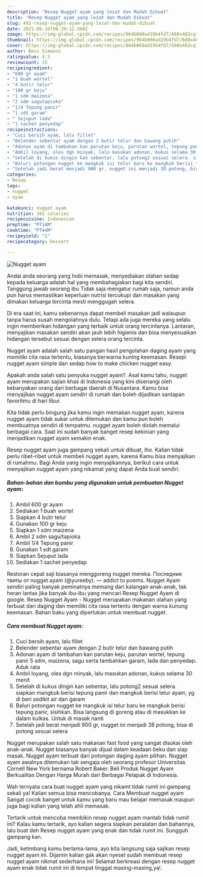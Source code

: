 ```yaml
---
description: "Resep Nugget ayam yang lezat dan Mudah Dibuat"
title: "Resep Nugget ayam yang lezat dan Mudah Dibuat"
slug: 492-resep-nugget-ayam-yang-lezat-dan-mudah-dibuat
date: 2021-06-16T08:39:12.560Z
image: https://img-global.cpcdn.com/recipes/964b060ad19b4fd7/680x482cq70/nugget-ayam-foto-resep-utama.jpg
thumbnail: https://img-global.cpcdn.com/recipes/964b060ad19b4fd7/680x482cq70/nugget-ayam-foto-resep-utama.jpg
cover: https://img-global.cpcdn.com/recipes/964b060ad19b4fd7/680x482cq70/nugget-ayam-foto-resep-utama.jpg
author: Bess Simmons
ratingvalue: 4.3
reviewcount: 15
recipeingredient:
- "600 gr ayam"
- "1 buah wortel"
- "4 butir telur"
- "100 gr keju"
- "1 sdm maizena"
- "2 sdm sagutapioka"
- "1/4 Tepung panir"
- "1 sdt garam"
- " Sejuput lada"
- "1 sachet penyedap"
recipeinstructions:
- "Cuci bersih ayam, lalu fillet"
- "Belender sebentar ayam dengan 2 butir telur dan bawang putih"
- "Adonan ayam di tambahan kan parutan keju, parutan wortel, tepung panir 5 sdm, maizena, sagu serta tambahkan garam, lada dan penyedap. Aduk rata"
- "Ambil loyang, oles dgn minyak, lalu masukan adonan, kukus selama 30 menit"
- "Setelah di kukus dingin kan sebentar, lalu potong2 sesuai selera. siapkan mangkuk berisi tepung panir dan mangkuk berisi telur ayam, yg di beri sedikit air dan garam"
- "Baluri potongan nugget ke mangkuk isi telur baru ke mangkuk berisi tepung panir, sisihkan. Bisa langsung di goreng atau di masukkan ke dalam kulkas. Untuk di masak nanti"
- "Setelah jadi berat menjadi 900 gr, nugget ini menjadi 38 potong, bisa di potong sesuai selera"
categories:
- Resep
tags:
- nugget
- ayam

katakunci: nugget ayam 
nutrition: 165 calories
recipecuisine: Indonesian
preptime: "PT14M"
cooktime: "PT44M"
recipeyield: "1"
recipecategory: Dessert

---
```



![Nugget ayam](https://img-global.cpcdn.com/recipes/964b060ad19b4fd7/680x482cq70/nugget-ayam-foto-resep-utama.jpg)

Andai anda seorang yang hobi memasak, menyediakan olahan sedap kepada keluarga adalah hal yang membahagiakan bagi kita sendiri. Tanggung jawab seorang ibu Tidak saja mengatur rumah saja, namun anda pun harus memastikan keperluan nutrisi tercukupi dan masakan yang dimakan keluarga tercinta mesti menggugah selera.

Di era  saat ini, kamu sebenarnya dapat membeli masakan jadi walaupun tanpa harus susah mengolahnya dulu. Tetapi ada juga mereka yang selalu ingin memberikan hidangan yang terbaik untuk orang tercintanya. Lantaran, menyajikan masakan sendiri akan jauh lebih higienis dan bisa menyesuaikan hidangan tersebut sesuai dengan selera orang tercinta. 

Nugget ayam adalah salah satu pangan hasil pengolahan daging ayam yang memiliki cita rasa tertentu, biasanya berwarna kuning keemasan. Resepi nugget ayam simple dan sedap how to make chicken nugget easy.

Apakah anda salah satu penyuka nugget ayam?. Asal kamu tahu, nugget ayam merupakan sajian khas di Indonesia yang kini disenangi oleh kebanyakan orang dari berbagai daerah di Nusantara. Kamu bisa menyajikan nugget ayam sendiri di rumah dan boleh dijadikan santapan favoritmu di hari libur.

Kita tidak perlu bingung jika kamu ingin memakan nugget ayam, karena nugget ayam tidak sukar untuk ditemukan dan kamu pun boleh membuatnya sendiri di tempatmu. nugget ayam boleh diolah memalui berbagai cara. Saat ini sudah banyak banget resep kekinian yang menjadikan nugget ayam semakin enak.

Resep nugget ayam juga gampang sekali untuk dibuat, lho. Kalian tidak perlu ribet-ribet untuk membeli nugget ayam, karena Kamu bisa menyajikan di rumahmu. Bagi Anda yang ingin menyajikannya, berikut cara untuk menyajikan nugget ayam yang nikamat yang dapat Anda buat sendiri.

<!--inarticleads1-->

##### Bahan-bahan dan bumbu yang digunakan untuk pembuatan Nugget ayam:

1. Ambil 600 gr ayam
1. Sediakan 1 buah wortel
1. Siapkan 4 butir telur
1. Gunakan 100 gr keju
1. Siapkan 1 sdm maizena
1. Ambil 2 sdm sagu/tapioka
1. Ambil 1/4 Tepung panir
1. Gunakan 1 sdt garam
1. Siapkan  Sejuput lada
1. Sediakan 1 sachet penyedap


Restoran cepat saji biasanya menggoreng nugget mereka. Последние твиты от nugget ayam (@yureeby). — addict to poems. Nugget Ayam sendiri paling banyak peminatnya memang dari kalangan anak-anak, tak heran lantas jika banyak ibu-ibu yang mencari Resep Nugget Ayam di google. Resep Nugget Ayam - Nugget merupakan makanan olahan yang terbuat dari daging dan memiliki cita rasa tertentu dengan warna kunung keemasan. Bahan baku yang diperlukan untuk membuat nugget. 

<!--inarticleads2-->

##### Cara membuat Nugget ayam:

1. Cuci bersih ayam, lalu fillet
1. Belender sebentar ayam dengan 2 butir telur dan bawang putih
1. Adonan ayam di tambahan kan parutan keju, parutan wortel, tepung panir 5 sdm, maizena, sagu serta tambahkan garam, lada dan penyedap. Aduk rata
1. Ambil loyang, oles dgn minyak, lalu masukan adonan, kukus selama 30 menit
1. Setelah di kukus dingin kan sebentar, lalu potong2 sesuai selera. siapkan mangkuk berisi tepung panir dan mangkuk berisi telur ayam, yg di beri sedikit air dan garam
1. Baluri potongan nugget ke mangkuk isi telur baru ke mangkuk berisi tepung panir, sisihkan. Bisa langsung di goreng atau di masukkan ke dalam kulkas. Untuk di masak nanti
1. Setelah jadi berat menjadi 900 gr, nugget ini menjadi 38 potong, bisa di potong sesuai selera


Nugget merupakan salah satu makanan fast food yang sangat disukai oleh anak-anak. Nugget biasanya banyak dijual dalam keadaan beku dan siap masak. Nugget ayam terbuat dari potongan daging ayam pilihan. Nugget ayam awalnya ditemukan tak sengaja oleh seorang profesor Universitas Cornell New York bernama Robert Baker. Beli Produk Nugget Ayam Berkualitas Dengan Harga Murah dari Berbagai Pelapak di Indonesia. 

Wah ternyata cara buat nugget ayam yang nikamt tidak rumit ini gampang sekali ya! Kalian semua bisa mencobanya. Cara Membuat nugget ayam Sangat cocok banget untuk kamu yang baru mau belajar memasak maupun juga bagi kalian yang telah ahli memasak.

Tertarik untuk mencoba membikin resep nugget ayam mantab tidak rumit ini? Kalau kamu tertarik, ayo kalian segera siapkan peralatan dan bahannya, lalu buat deh Resep nugget ayam yang enak dan tidak rumit ini. Sungguh gampang kan. 

Jadi, ketimbang kamu berlama-lama, ayo kita langsung saja sajikan resep nugget ayam ini. Dijamin kalian gak akan nyesel sudah membuat resep nugget ayam nikmat sederhana ini! Selamat berkreasi dengan resep nugget ayam enak tidak rumit ini di tempat tinggal masing-masing,ya!.

